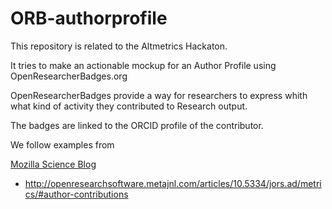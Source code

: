 # ORB-authorprofile

This repository is related to the Altmetrics Hackaton. 

It tries to make an actionable mockup for an Author Profile using OpenResearcherBadges.org

OpenResearcherBadges provide a way for researchers to express whith what kind of activity they contributed to Research output.

The badges are linked to the ORCID profile of the contributor.

We follow examples from 

[Mozilla Science Blog](https://www.mozillascience.org/contributorship-badges-for-science-view-them-now)

- http://openresearchsoftware.metajnl.com/articles/10.5334/jors.ad/metrics/#author-contributions


